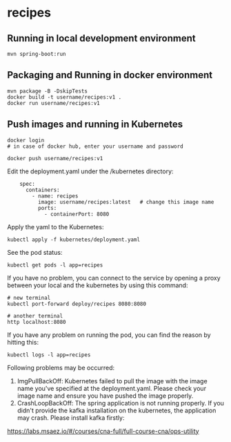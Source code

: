 # recipes

## Running in local development environment

```
mvn spring-boot:run
```

## Packaging and Running in docker environment

```
mvn package -B -DskipTests
docker build -t username/recipes:v1 .
docker run username/recipes:v1
```

## Push images and running in Kubernetes

```
docker login 
# in case of docker hub, enter your username and password

docker push username/recipes:v1
```

Edit the deployment.yaml under the /kubernetes directory:
```
    spec:
      containers:
        - name: recipes
          image: username/recipes:latest   # change this image name
          ports:
            - containerPort: 8080

```

Apply the yaml to the Kubernetes:
```
kubectl apply -f kubernetes/deployment.yaml
```

See the pod status:
```
kubectl get pods -l app=recipes
```

If you have no problem, you can connect to the service by opening a proxy between your local and the kubernetes by using this command:
```
# new terminal
kubectl port-forward deploy/recipes 8080:8080

# another terminal
http localhost:8080
```

If you have any problem on running the pod, you can find the reason by hitting this:
```
kubectl logs -l app=recipes
```

Following problems may be occurred:

1. ImgPullBackOff:  Kubernetes failed to pull the image with the image name you've specified at the deployment.yaml. Please check your image name and ensure you have pushed the image properly.
1. CrashLoopBackOff: The spring application is not running properly. If you didn't provide the kafka installation on the kubernetes, the application may crash. Please install kafka firstly:

https://labs.msaez.io/#/courses/cna-full/full-course-cna/ops-utility

